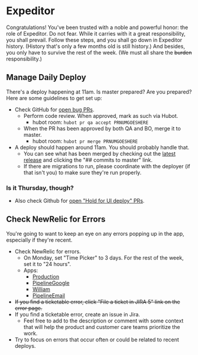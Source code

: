 # Expeditor

Congratulations! You've been trusted with a noble and powerful honor: the role of Expeditor. Do not fear. While it carries with it a great responsibility, you shall prevail. Follow these steps, and you shall go down in Expeditor history. (History that's only a few months old is still history.) And besides, you only have to survive the rest of the week. (We must all share the ~~burden~~ responsibility.)

## Manage Daily Deploy

There's a deploy happening at 11am. Is master prepared? Are you prepared? Here are some guidelines to get set up:

* Check GitHub for [open bug PRs][GH bug PRs].
  * Perform code review. When approved, mark as such via Hubot.
    * hubot room: `hubot pr qa accept PRNUMGOESHERE`
  * When the PR has been approved by both QA and BO, merge it to master.
    * hubot room: `hubot pr merge PRNUMGOESHERE`
* A deploy should happen around 11am. You should probably handle that.
  * You can see what has been merged by checking out the [latest release][] and clicking the "## commits to master" link.
  * If there are migrations to run, please coordinate with the deployer (if that isn't you) to make sure they're run properly.

### Is it Thursday, though?

* Also check Github for [open "Hold for UI deploy" PRs][GH UI PRs].

## Check NewRelic for Errors

You're going to want to keep an eye on any errors popping up in the app, especially if they're recent.

* Check NewRelic for errors.
  * On Monday, set "Time Picker" to 3 days. For the rest of the week, set it to "24 hours".
  * Apps:
    * [Production][]
    * [PipelineGoogle][]
    * [William][]
    * [PipelineEmail][]
* ~~If you find a ticketable error, click "File a ticket in JIRA 5" link on the error page.~~
* If you find a ticketable error, create an issue in Jira.
  * Feel free to add to the description or comment with some context that will help the product and customer care teams prioritize the work.
* Try to focus on errors that occur often or could be related to recent deploys.

[GH bug PRs]: https://github.com/pulls?q=is%3Aopen+is%3Apr+user%3APipelineDeals+label%3Abug
[GH UI PRs]: https://github.com/pulls?utf8=%E2%9C%93&q=is%3Aopen+is%3Apr+user%3APipelineDeals+label%3A%22Hold+for+UI+deploy%22++-label%3AWIP
[latest release]: https://github.com/PipelineDeals/pipeline_deals/releases/latest

[Production]: https://rpm.newrelic.com/accounts/7082/applications/1944961/traced_errors
[PipelineGoogle]: https://rpm.newrelic.com/accounts/7082/applications/3658335/traced_errors
[William]: https://rpm.newrelic.com/accounts/7082/applications/4073616/traced_errors
[PipelineEmail]: https://rpm.newrelic.com/accounts/7082/applications/2102351/traced_errors
